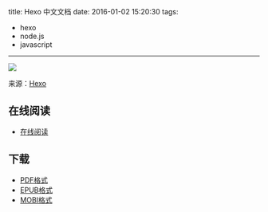 title: Hexo 中文文档
date: 2016-01-02 15:20:30
tags:
  - hexo
  - node.js
  - javascript
---

![](https://ek8whxe.cloudimg.io/s/width/226/https://www.gitbook.com/cover/book/wizardforcel/hexo-doc.jpg?build=1451718975417&v=12.0.2)

来源：[Hexo](https://hexo.io/zh-cn/)

<!--more-->

## 在线阅读 ##

+ [在线阅读](https://www.gitbook.com/book/wizardforcel/hexo-doc/details)

## 下载 ##

+ [PDF格式](https://www.gitbook.com/download/pdf/book/wizardforcel/hexo-doc)
+ [EPUB格式](https://www.gitbook.com/download/epub/book/wizardforcel/hexo-doc)
+ [MOBI格式](https://www.gitbook.com/download/mobi/book/wizardforcel/hexo-doc)